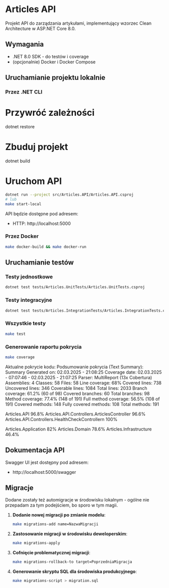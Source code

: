 # Articles API

Projekt API do zarządzania artykułami, implementujący wzorzec Clean Architecture w ASP.NET Core 8.0.

## Wymagania

- .NET 8.0 SDK - do testów i coverage
- (opcjonalnie) Docker i Docker Compose

## Uruchamianie projektu lokalnie

### Przez .NET CLI

# Przywróć zależności
dotnet restore

# Zbuduj projekt
dotnet build

# Uruchom API
```bash
dotnet run --project src/Articles.API/Articles.API.csproj
# lub
make start-local
```

API będzie dostępne pod adresem:
- HTTP: http://localhost:5000

### Przez Docker

```bash
make docker-build && make docker-run
```

## Uruchamianie testów

### Testy jednostkowe

```bash
dotnet test tests/Articles.UnitTests/Articles.UnitTests.csproj
```

### Testy integracyjne

```bash
dotnet test tests/Articles.IntegrationTests/Articles.IntegrationTests.csproj
```

### Wszystkie testy

```bash
make test
```

### Generowanie raportu pokrycia

```bash
make coverage
```

Aktualne pokrycie kodu:
Podsumowanie pokrycia (Text Summary):
Summary
  Generated on: 02.03.2025 - 21:08:25
  Coverage date: 02.03.2025 - 07:07:46 - 02.03.2025 - 21:07:25
  Parser: MultiReport (13x Cobertura)
  Assemblies: 4
  Classes: 58
  Files: 58
  Line coverage: 68%
  Covered lines: 738
  Uncovered lines: 346
  Coverable lines: 1084
  Total lines: 2033
  Branch coverage: 61.2% (60 of 98)
  Covered branches: 60
  Total branches: 98
  Method coverage: 77.4% (148 of 191)
  Full method coverage: 56.5% (108 of 191)
  Covered methods: 148
  Fully covered methods: 108
  Total methods: 191

Articles.API 96.8%
  Articles.API.Controllers.ArticlesController 96.6%
  Articles.API.Controllers.HealthCheckControllern 100%
                                                               
Articles.Application 82%
Articles.Domain 78.6%
Articles.Infrastructure 46.4%
  

## Dokumentacja API

Swagger UI jest dostępny pod adresem:
- http://localhost:5000/swagger


## Migracje
Dodane zostały też automigracje w środowisku lokalnym - ogólne nie przepadam za tym podejściem, bo sporo w tym magii.

1. **Dodanie nowej migracji po zmianie modelu**:
   ```bash
   make migrations-add name=NazwaMigracji
   ```

2. **Zastosowanie migracji w środowisku deweloperskim**:
   ```bash
   make migrations-apply
   ```

3. **Cofnięcie problematycznej migracji**:
   ```bash
   make migrations-rollback-to target=PoprzedniaMigracja
   ```

4. **Generowanie skryptu SQL dla środowiska produkcyjnego**:
   ```bash
   make migrations-script > migration.sql
   ```